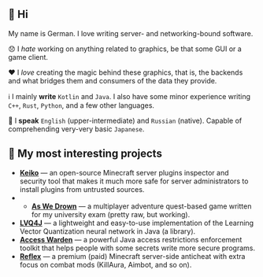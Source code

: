 ## 👋 Hi

My name is German. I love writing server- and networking-bound software. 

😞 I *hate* working on anything related to graphics, be that some GUI or a game client. 

❤️ I *love* creating the magic behind these graphics, that is, the backends and what bridges them and consumers of the data they provide.

ℹ️ I mainly **write** `Kotlin` and `Java`. I also have some minor experience writing `C++`, `Rust`, `Python`, and a few other languages.

💬 I **speak** `English` (upper-intermediate) and `Russian` (native). Capable of comprehending very-very basic `Japanese`.




## 📝 My most interesting projects

* [**Keiko**](https://github.com/MeGysssTaa/keiko-plugin-inspector) — an open-source Minecraft server plugins inspector and security tool that makes it much more safe for server administrators to install plugins from untrusted sources.
* * [**As We Drown**](https://github.com/AsWeDrown) — a multiplayer adventure quest-based game written for my university exam (pretty raw, but working).
* [**LVQ4J**](https://github.com/MeGysssTaa/lvq4j) — a lightweight and easy-to-use implementation of the Learning Vector Quantization neural network in Java (a library).
* [**Access Warden**](https://github.com/MeGysssTaa/access-warden) — a powerful Java access restrictions enforcement toolkit that helps people with some secrets write more secure programs.
* [**Reflex**](https://g.reflex.rip/spigot) — a premium (paid) Minecraft server-side anticheat with extra focus on combat mods (KillAura, Aimbot, and so on).
